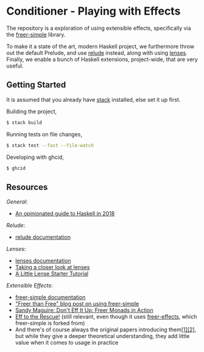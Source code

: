 # Conditioner - Playing with Effects

The repository is a exploration of using extensible effects, specifically via the [freer-simple](http://hackage.haskell.org/package/freer-simple) library.

To make it a state of the art, modern Haskell project, we furthermore throw out the default Prelude, and use [relude](http://hackage.haskell.org/package/relude) instead, along with using [lenses](http://hackage.haskell.org/package/lens). Finally, we enable a bunch of Haskell extensions, project-wide, that are very useful.

## Getting Started

It is assumed that you already have [stack](https://docs.haskellstack.org/en/stable/install_and_upgrade/) installed, else set it up first.

Building the project,

```bash
$ stack build
```

Running tests on file changes,

```bash
$ stack test --fast --file-watch
```

Developing with ghcid,

```bash
$ ghcid
```

## Resources

_General_:

- [An opinionated guide to Haskell in 2018](https://lexi-lambda.github.io/blog/2018/02/10/an-opinionated-guide-to-haskell-in-2018/)

_Relude_:

- [relude documentation](http://hackage.haskell.org/package/relude)

_Lenses_:

- [lenses documentation](http://hackage.haskell.org/package/lens)
- [Taking a closer look at lenses](https://mmhaskell.com/blog/2017/6/12/taking-a-close-look-at-lenses)
- [A Little Lense Starter Tutorial](https://www.schoolofhaskell.com/school/to-infinity-and-beyond/pick-of-the-week/a-little-lens-starter-tutorial)

_Extensible Effects_:

- [freer-simple documentation](http://hackage.haskell.org/package/freer-simple)
- ["Freer than Free" blog post on using freer-simple](http://shmish111.github.io/2018/09/23/freer-than-free/)
- [Sandy Maguire: Don't Eff It Up: Freer Monads in Action](https://www.youtube.com/watch?v=gUPuWHAt6SA&t=)
- [Eff to the Rescue!](https://mmhaskell.com/blog/2017/11/20/eff-to-the-rescue) (still relevant, even though it uses [freer-effects](https://hackage.haskell.org/package/freer-effects), which freer-simple is forked from)
- And there's of course always the original papers introducing them[[1]](http://okmij.org/ftp/Haskell/extensible/more.pdf)[[2]](http://okmij.org/ftp/Haskell/extensible/exteff.pdf), but while they give a deeper theoretical understanding, they add little value when it comes to usage in practice
